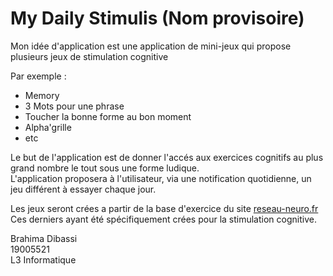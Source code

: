 # My Daily Stimulis (Nom provisoire)

Mon idée d'application est une application de mini-jeux qui propose plusieurs jeux de stimulation cognitive

Par exemple :
- Memory
- 3 Mots pour une phrase
- Toucher la bonne forme au bon moment
- Alpha'grille 
- etc

Le but de l'application est de donner l'accés aux exercices cognitifs au plus grand nombre le tout sous une forme ludique.\
L'application proposera à l'utilisateur, via une notification quotidienne, un jeu différent à essayer chaque jour.

Les jeux seront crées a partir de la base d'exercice du site [reseau-neuro.fr](http://www.reseau-neuro.fr/Actualites/2020/Exercice-cognitif-du-mois#)\
Ces derniers ayant été spécifiquement crées pour la stimulation cognitive.

Brahima Dibassi\
19005521\
L3 Informatique
